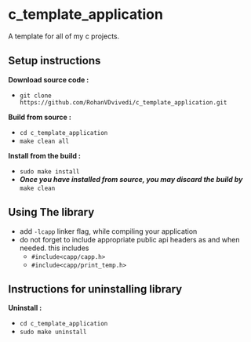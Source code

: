 # c_template_application
A template for all of my c projects.

## Setup instructions

**Download source code :**
 * `git clone https://github.com/RohanVDvivedi/c_template_application.git`

**Build from source :**
 * `cd c_template_application`
 * `make clean all`

**Install from the build :**
 * `sudo make install`
 * ***Once you have installed from source, you may discard the build by*** `make clean`

## Using The library
 * add `-lcapp` linker flag, while compiling your application
 * do not forget to include appropriate public api headers as and when needed. this includes
   * `#include<capp/capp.h>`
   * `#include<capp/print_temp.h>`

## Instructions for uninstalling library

**Uninstall :**
 * `cd c_template_application`
 * `sudo make uninstall`
